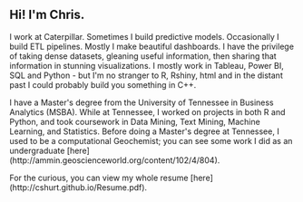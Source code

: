 ## Hi! I'm Chris.

<p>I work at Caterpillar. Sometimes I build predictive models. Occasionally I build ETL pipelines. Mostly I make beautiful dashboards. I have the privilege of taking dense datasets, gleaning useful information, then sharing that information in stunning visualizations. I mostly work in Tableau, Power BI, SQL and Python - but I'm no stranger to R, Rshiny, html and in the distant past I could probably build you something in C++.</p>
<p>I have a Master's degree from the University of Tennessee in Business Analytics (MSBA). While at Tennessee, I worked on projects in both R and Python, and took coursework in Data Mining, Text Mining, Machine Learning, and Statistics. Before doing a Master's degree at Tennessee, I used to be a computational Geochemist; you can see some work I did as an undergraduate [here](http://ammin.geoscienceworld.org/content/102/4/804).</p>
For the curious, you can view my whole resume [here](http://cshurt.github.io/Resume.pdf).
